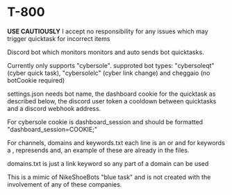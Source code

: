 # T-800
**USE CAUTIOUSLY** I accept no responsibility for any issues which may trigger quicktask for incorrect items

Discord bot which monitors monitors and auto sends bot quicktasks.

Currently only supports "cybersole".
supproted bot types: "cybersoleqt" (cyber quick task), "cybersolelc" (cyber link change) and cheggaio (no botCookie required)

settings.json needs bot name, the dashboard cookie for the quicktask as described below, the discord user token a cooldown between quicktasks and a discord webhook address.

For cybersole cookie is dashboard_session and should be formatted "dashboard_session=COOKIE;"

For channels, domains and keywords.txt each line is an or and for keywords a , represends and, an example of these are already in the files.

domains.txt is just a link keyword so any part of a domain can be used

This is a mimic of NikeShoeBots "blue task" and is not created with the involvement of any of these companies.
